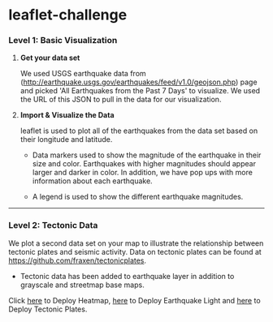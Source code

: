 # leaflet-challenge

### Level 1: Basic Visualization

1. **Get your data set**

   We used USGS earthquake data from (http://earthquake.usgs.gov/earthquakes/feed/v1.0/geojson.php) page and picked 'All Earthquakes from the Past 7 Days' to visualize. We used the URL of this JSON to pull in the data for our visualization.

2. **Import & Visualize the Data**

   leaflet is used to plot all of the earthquakes from the data set based on their longitude and latitude. 

   * Data markers used to show the magnitude of the earthquake in their size and color. Earthquakes with higher magnitudes should appear larger and darker in color. In addition, we have pop ups with more information about each earthquake. 

   * A legend is used to show the different earthquake magnitudes.

- - -

### Level 2: Tectonic Data

We plot a second data set on your map to illustrate the relationship between tectonic plates and seismic activity. Data on tectonic plates can be found at <https://github.com/fraxen/tectonicplates>.

* Tectonic data has been added to earthquake layer in addition to grayscale and streetmap base maps. 

Click [here](https://maryamlaine.github.io/leaflet-challenge/Heatmap/index.html) to Deploy Heatmap, 
[here](https://maryamlaine.github.io/leaflet-challenge/Leaflet-Step-1/index.html) to Deploy Earthquake Light and 
[here](https://maryamlaine.github.io/leaflet-challenge/Leaflet-Step-2/index.html) to Deploy Tectonic Plates.
